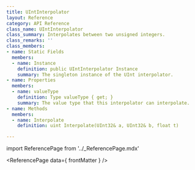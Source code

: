 ```yaml
---
title: UIntInterpolator
layout: Reference
category: API Reference
class_name: UIntInterpolator
class_summary: Interpolates between two unsigned integers.
class_remarks: ''
class_members:
- name: Static Fields
  members:
  - name: Instance
    definition: public UIntInterpolator Instance
    summary: The singleton instance of the UInt interpolator.
- name: Properties
  members:
  - name: valueType
    definition: Type valueType { get; }
    summary: The value type that this interpolator can interpolate.
- name: Methods
  members:
  - name: Interpolate
    definition: uint Interpolate(UInt32& a, UInt32& b, float t)

---
```

import ReferencePage from '../_ReferencePage.mdx'

<ReferencePage data={ frontMatter } />
